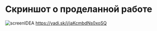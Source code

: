 # Скриншот о проделанной работе #
![screenIDEA](https://yadi.sk/i/jaKcmbdNs0xoSQ)
<https://yadi.sk/i/jaKcmbdNs0xoSQ>

